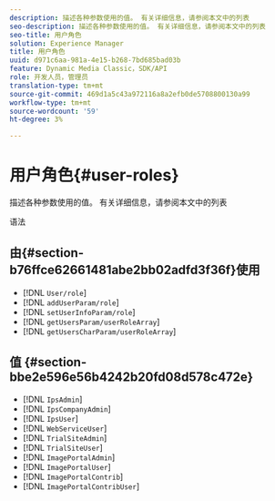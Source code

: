 ```yaml
---
description: 描述各种参数使用的值。 有关详细信息，请参阅本文中的列表
seo-description: 描述各种参数使用的值。 有关详细信息，请参阅本文中的列表
seo-title: 用户角色
solution: Experience Manager
title: 用户角色
uuid: d971c6aa-981a-4e15-b268-7bd685bad03b
feature: Dynamic Media Classic，SDK/API
role: 开发人员，管理员
translation-type: tm+mt
source-git-commit: 469d1a5c43a972116a8a2efb0de5708800130a99
workflow-type: tm+mt
source-wordcount: '59'
ht-degree: 3%

---
```



# 用户角色{#user-roles}

描述各种参数使用的值。 有关详细信息，请参阅本文中的列表

语法

## 由{#section-b76ffce62661481abe2bb02adfd3f36f}使用

* [!DNL `User/role`]
* [!DNL `addUserParam/role`]
* [!DNL `setUserInfoParam/role`]
* [!DNL `getUsersParam/userRoleArray`]
* [!DNL `getUsersCharParam/userRoleArray`]

## 值 {#section-bbe2e596e56b4242b20fd08d578c472e}

* [!DNL `IpsAdmin`]
* [!DNL `IpsCompanyAdmin`]
* [!DNL `IpsUser`]
* [!DNL `WebServiceUser`]
* [!DNL `TrialSiteAdmin`]
* [!DNL `TrialSiteUser`]
* [!DNL `ImagePortalAdmin`]
* [!DNL `ImagePortalUser`]
* [!DNL `ImagePortalContrib`]
* [!DNL `ImagePortalContribUser`]

